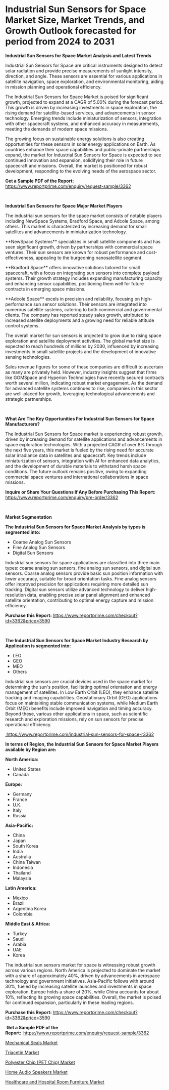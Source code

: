 <p><h1>Industrial Sun Sensors for Space Market Size, Market Trends, and Growth Outlook forecasted for period from 2024 to 2031</h1></p><p><strong>Industrial Sun Sensors for Space Market Analysis and Latest Trends</strong></p>
<p><p>Industrial Sun Sensors for Space are critical instruments designed to detect solar radiation and provide precise measurements of sunlight intensity, direction, and angle. These sensors are essential for various applications in satellite navigation, space exploration, and environmental monitoring, aiding in mission planning and operational efficiency.</p><p>The Industrial Sun Sensors for Space Market is poised for significant growth, projected to expand at a CAGR of 5.00% during the forecast period. This growth is driven by increasing investments in space exploration, the rising demand for satellite-based services, and advancements in sensor technology. Emerging trends include miniaturization of sensors, integration with other spacecraft systems, and enhanced accuracy in measurements, meeting the demands of modern space missions.</p><p>The growing focus on sustainable energy solutions is also creating opportunities for these sensors in solar energy applications on Earth. As countries enhance their space capabilities and public-private partnerships expand, the market for Industrial Sun Sensors for Space is expected to see continued innovation and expansion, solidifying their role in future spacecraft and missions. Overall, the market is positioned for robust development, responding to the evolving needs of the aerospace sector.</p></p>
<p><strong>Get a Sample PDF of the Report:&nbsp;</strong> <a href="https://www.reportprime.com/enquiry/request-sample/3362?utm_campaign=63&utm_medium=2&utm_source=Github&utm_content=ia&utm_term=02102024&utm_id=industrial-sun-sensors-for-space">https://www.reportprime.com/enquiry/request-sample/3362</a></p>
<p>&nbsp;</p>
<p><strong>Industrial Sun Sensors for Space Major Market Players</strong></p>
<p><p>The industrial sun sensors for the space market consists of notable players including NewSpace Systems, Bradford Space, and Adcole Space, among others. This market is characterized by increasing demand for small satellites and advancements in miniaturization technology.</p><p>**NewSpace Systems** specializes in small satellite components and has seen significant growth, driven by partnerships with commercial space ventures. Their sun sensors are known for robust performance and cost-effectiveness, appealing to the burgeoning nanosatellite segment.</p><p>**Bradford Space** offers innovative solutions tailored for small spacecraft, with a focus on integrating sun sensors into complete payload systems. Their growth strategy includes expanding manufacturing capacity and enhancing sensor capabilities, positioning them well for future contracts in emerging space missions.</p><p>**Adcole Space** excels in precision and reliability, focusing on high-performance sun sensor solutions. Their sensors are integrated into numerous satellite systems, catering to both commercial and governmental clients. The company has reported steady sales growth, attributed to increased satellite deployments and a growing need for reliable attitude control systems.</p><p>The overall market for sun sensors is projected to grow due to rising space exploration and satellite deployment activities. The global market size is expected to reach hundreds of millions by 2030, influenced by increasing investments in small satellite projects and the development of innovative sensing technologies. </p><p>Sales revenue figures for some of these companies are difficult to ascertain as many are privately held. However, industry insights suggest that firms like GOMSpace and Hyperion Technologies have recently secured contracts worth several million, indicating robust market engagement. As the demand for advanced satellite systems continues to rise, companies in this sector are well-placed for growth, leveraging technological advancements and strategic partnerships.</p></p>
<p>&nbsp;</p>
<p><strong>What Are The Key Opportunities For Industrial Sun Sensors for Space Manufacturers?</strong></p>
<p><p>The Industrial Sun Sensors for Space market is experiencing robust growth, driven by increasing demand for satellite applications and advancements in space exploration technologies. With a projected CAGR of over 8% through the next five years, this market is fueled by the rising need for accurate solar irradiance data in satellites and spacecraft. Key trends include miniaturization of sensors, integration with AI for enhanced data analytics, and the development of durable materials to withstand harsh space conditions. The future outlook remains positive, owing to expanding commercial space ventures and international collaborations in space missions.</p></p>
<p><strong>Inquire or Share Your Questions If Any Before Purchasing This Report:</strong> <a href="https://www.reportprime.com/enquiry/pre-order/3362?utm_campaign=63&utm_medium=2&utm_source=Github&utm_content=ia&utm_term=02102024&utm_id=industrial-sun-sensors-for-space">https://www.reportprime.com/enquiry/pre-order/3362</a></p>
<p>&nbsp;</p>
<p><strong>Market Segmentation</strong></p>
<p><strong>The Industrial Sun Sensors for Space Market Analysis by types is segmented into:</strong></p>
<p><ul><li>Coarse Analog Sun Sensors</li><li>Fine Analog Sun Sensors</li><li>Digital Sun Sensors</li></ul></p>
<p><p>Industrial sun sensors for space applications are classified into three main types: coarse analog sun sensors, fine analog sun sensors, and digital sun sensors. Coarse analog sensors provide basic sun position information with lower accuracy, suitable for broad orientation tasks. Fine analog sensors offer improved precision for applications requiring more detailed sun tracking. Digital sun sensors utilize advanced technology to deliver high-resolution data, enabling precise solar panel alignment and enhanced satellite orientation, contributing to optimal energy capture and mission efficiency.</p></p>
<p><strong>Purchase this Report:&nbsp;</strong><a href="https://www.reportprime.com/checkout?id=3362&price=3590&utm_campaign=63&utm_medium=2&utm_source=Github&utm_content=ia&utm_term=02102024&utm_id=industrial-sun-sensors-for-space">https://www.reportprime.com/checkout?id=3362&price=3590</a></p>
<p>&nbsp;</p>
<p><strong>The Industrial Sun Sensors for Space Market Industry Research by Application is segmented into:</strong></p>
<p><ul><li>LEO</li><li>GEO</li><li>MEO</li><li>Others</li></ul></p>
<p><p>Industrial sun sensors are crucial devices used in the space market for determining the sun's position, facilitating optimal orientation and energy management of satellites. In Low Earth Orbit (LEO), they enhance satellite tracking and imaging capabilities. Geostationary Orbit (GEO) applications focus on maintaining stable communication systems, while Medium Earth Orbit (MEO) benefits include improved navigation and timing accuracy. Beyond these, various other applications in space, such as scientific research and exploration missions, rely on sun sensors for precise operational efficiency.</p></p>
<p><a href="https://www.reportprime.com/industrial-sun-sensors-for-space-r3362?utm_campaign=63&utm_medium=2&utm_source=Github&utm_content=ia&utm_term=02102024&utm_id=industrial-sun-sensors-for-space">&nbsp;https://www.reportprime.com/industrial-sun-sensors-for-space-r3362</a></p>
<p><strong>In terms of Region, the Industrial Sun Sensors for Space Market Players available by Region are:</strong></p>
<p>
    <p> <strong> North America: </strong>
        <ul>
            <li>United States</li>
            <li>Canada</li>
        </ul>
        </p> 
    <p> <strong> Europe: </strong>
        <ul>
            <li>Germany</li>
            <li>France</li>
            <li>U.K.</li>
            <li>Italy</li>
            <li>Russia</li>
        </ul>
        </p> 
    <p> <strong> Asia-Pacific: </strong>
        <ul>
            <li>China</li>
            <li>Japan</li>
            <li>South Korea</li>
            <li>India</li>
            <li>Australia</li>
            <li>China Taiwan</li>
            <li>Indonesia</li>
            <li>Thailand</li>
            <li>Malaysia</li>
        </ul>
        </p> 
    <p> <strong> Latin America: </strong>
        <ul>
            <li>Mexico</li>
            <li>Brazil</li>
            <li>Argentina Korea</li>
            <li>Colombia</li>
        </ul>
        </p> 
    <p> <strong> Middle East & Africa: </strong>
        <ul>
            <li>Turkey</li>
            <li>Saudi</li>
            <li>Arabia</li>
            <li>UAE</li>
            <li>Korea</li>
        </ul>
    </p>
    </p>
<p><p>The industrial sun sensors market for space is witnessing robust growth across various regions. North America is projected to dominate the market with a share of approximately 40%, driven by advancements in aerospace technology and government initiatives. Asia-Pacific follows with around 30%, fueled by increasing satellite launches and investments in space exploration. Europe holds a share of 20%, while China accounts for about 10%, reflecting its growing space capabilities. Overall, the market is poised for continued expansion, particularly in these leading regions.</p></p>
<p><strong>Purchase this Report: </strong><a href="https://www.reportprime.com/checkout?id=3362&price=3590&utm_campaign=63&utm_medium=2&utm_source=Github&utm_content=ia&utm_term=02102024&utm_id=industrial-sun-sensors-for-space">https://www.reportprime.com/checkout?id=3362&price=3590</a></p>
<p>&nbsp;<strong>Get a Sample PDF of the Report:&nbsp;&nbsp;</strong><a href="https://www.reportprime.com/enquiry/request-sample/3362?utm_campaign=63&utm_medium=2&utm_source=Github&utm_content=ia&utm_term=02102024&utm_id=industrial-sun-sensors-for-space">https://www.reportprime.com/enquiry/request-sample/3362</a></p>
<p><strong></strong></p>
<p><p><a href="https://www.linkedin.com/pulse/what-factors-influence-mechanical-seals-market-coming-years-e6npe?trackingId=N6ESraiVQfGtm%2FH8i%2FdRGw%3D%3D&utm_campaign=63&utm_medium=2&utm_source=Github&utm_content=ia&utm_term=02102024&utm_id=industrial-sun-sensors-for-space">Mechanical Seals Market</a></p><p><a href="https://www.linkedin.com/pulse/market-dynamics-future-trends-global-triacetin-sector-forecasted-nea0f?trackingId=VrXs9lABQjWmL%2FZGJ9y3IQ%3D%3D&utm_campaign=63&utm_medium=2&utm_source=Github&utm_content=ia&utm_term=02102024&utm_id=industrial-sun-sensors-for-space">Triacetin Market</a></p><p><a href="https://issuu.com/reportprime-2/docs/polyester-chip-pet-chip-market-size_8ac186b2f1ffbb?utm_campaign=63&utm_medium=2&utm_source=Github&utm_content=ia&utm_term=02102024&utm_id=industrial-sun-sensors-for-space">Polyester Chip (PET Chip) Market</a></p><p><a href="https://github.com/SanjidaMahmud54/Market-Research-Report-List-1/blob/main/home-audio-speakers-market.md?utm_campaign=63&utm_medium=2&utm_source=Github&utm_content=ia&utm_term=02102024&utm_id=industrial-sun-sensors-for-space">Home Audio Speakers Market</a></p><p><a href="https://issuu.com/reportprime-2/docs/healthcare-and-hospital-room-furnit_e2a4e44dfd8d90?utm_campaign=63&utm_medium=2&utm_source=Github&utm_content=ia&utm_term=02102024&utm_id=industrial-sun-sensors-for-space">Healthcare and Hospital Room Furniture Market</a></p></p>
